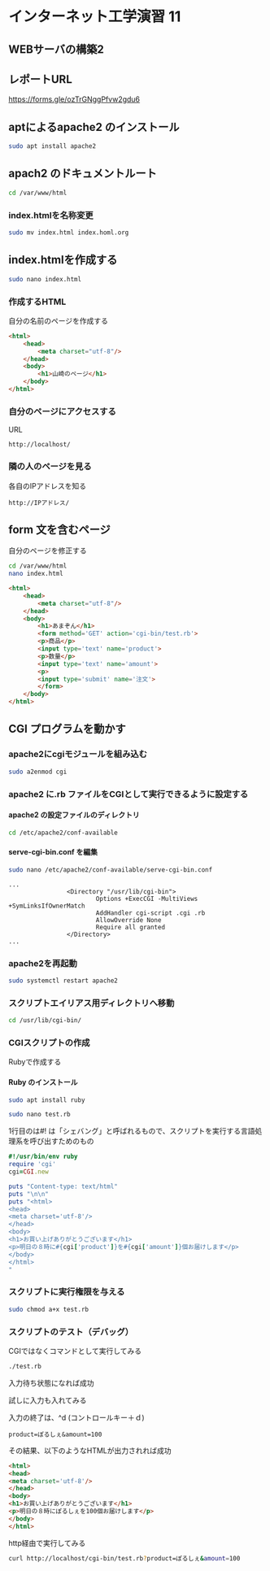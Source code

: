 # インターネット工学演習 11

## WEBサーバの構築2

## レポートURL

[https://forms.gle/ozTrGNggPfvw2gdu6
](https://forms.gle/ozTrGNggPfvw2gdu6
)

## aptによるapache2 のインストール

```bash
sudo apt install apache2
```

## apach2 のドキュメントルート

```bash
cd /var/www/html
```

### index.htmlを名称変更

```bash
sudo mv index.html index.homl.org
```

## index.htmlを作成する

```bash
sudo nano index.html
```

### 作成するHTML

自分の名前のページを作成する

```html
<html>
	<head>
		<meta charset="utf-8"/>
	</head>
	<body>
		<h1>山崎のページ</h1>
	</body>
</html>
```

### 自分のページにアクセスする

URL

	http://localhost/

### 隣の人のページを見る

各自のIPアドレスを知る

	http://IPアドレス/
	
## form 文を含むページ

自分のページを修正する

```bash
cd /var/www/html
nano index.html
```


```html
<html>
	<head>
		<meta charset="utf-8"/>
	</head>
	<body>
		<h1>あまぞん</h1>
		<form method='GET' action='cgi-bin/test.rb'>
		<p>商品</p>
		<input type='text' name='product'>
		<p>数量</p>
		<input type='text' name='amount'>
		<p>
		<input type='submit' name='注文'>
		</form>
	</body>
</html>
```

## CGI プログラムを動かす

### apache2にcgiモジュールを組み込む

```bash
sudo a2enmod cgi
```

### apache2 に.rb ファイルをCGIとして実行できるように設定する

#### apache2 の設定ファイルのディレクトリ

```bash
cd /etc/apache2/conf-available
```

#### serve-cgi-bin.conf を編集

```bash
sudo nano /etc/apache2/conf-available/serve-cgi-bin.conf 
```

```
...
                <Directory "/usr/lib/cgi-bin">
                        Options +ExecCGI -MultiViews +SymLinksIfOwnerMatch
                        AddHandler cgi-script .cgi .rb
                        AllowOverride None
                        Require all granted
                </Directory>
...                
```

### apache2を再起動

```bash
sudo systemctl restart apache2
```

### スクリプトエイリアス用ディレクトリへ移動

```bash
cd /usr/lib/cgi-bin/
```

### CGIスクリプトの作成

Rubyで作成する

#### Ruby のインストール

```bash
sudo apt install ruby
```


```bash
sudo nano test.rb
```

1行目のは#! は「シェバング」と呼ばれるもので、スクリプトを実行する言語処理系を呼び出すためのもの

```ruby
#!/usr/bin/env ruby
require 'cgi'
cgi=CGI.new

puts "Content-type: text/html"
puts "\n\n"
puts "<html>
<head>
<meta charset='utf-8'/>
</head>
<body>
<h1>お買い上げありがとうございます</h1>
<p>明日の８時に#{cgi['product']}を#{cgi['amount']}個お届けします</p>
</body>
</html>
"
```

### スクリプトに実行権限を与える

```bash
sudo chmod a+x test.rb
```

### スクリプトのテスト（デバッグ）

CGIではなくコマンドとして実行してみる

```bash
./test.rb
```

入力待ち状態になれば成功

試しに入力も入れてみる

入力の終了は、^d (コントロールキー＋ｄ)

```
product=ぽるしぇ&amount=100
```

その結果、以下のようなHTMLが出力されれば成功

```html
<html>
<head>
<meta charset='utf-8'/>
</head>
<body>
<h1>お買い上げありがとうございます</h1>
<p>明日の８時にぽるしぇを100個お届けします</p>
</body>
</html>
```

http経由で実行してみる

```bash
curl http://localhost/cgi-bin/test.rb?product=ぽるしぇ&amount=100
```

